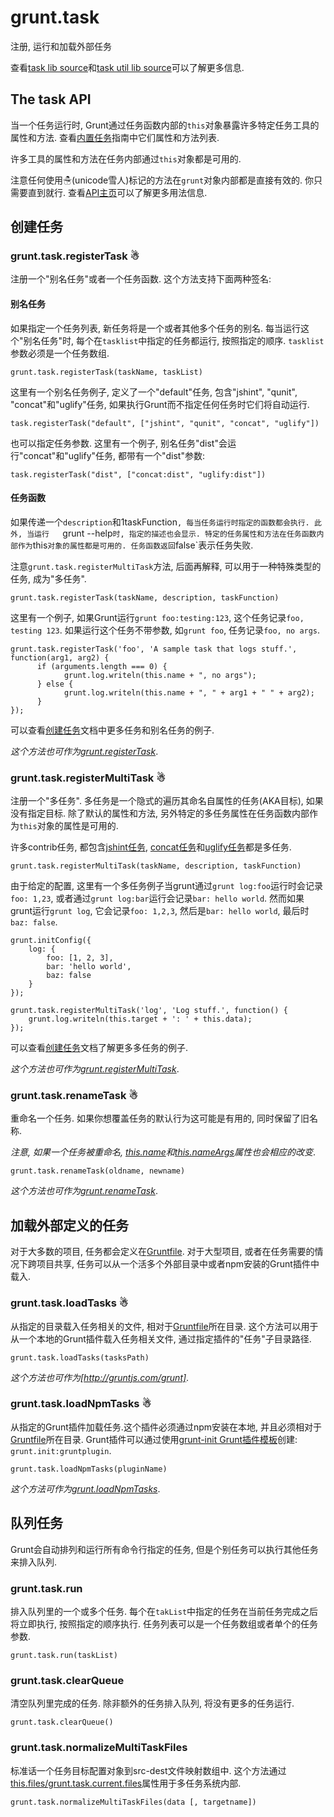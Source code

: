 # grunt.task

注册, 运行和加载外部任务

查看[task lib source](https://github.com/gruntjs/grunt/blob/master/lib/grunt/task.js)和[task util lib source](https://github.com/gruntjs/grunt/blob/master/lib/util/task.js)可以了解更多信息.

## The task API

当一个任务运行时, Grunt通过任务函数内部的`this`对象暴露许多特定任务工具的属性和方法. 查看[内置任务](http://gruntjs.com/inside-tasks/)指南中它们属性和方法列表.

许多工具的属性和方法在任务内部通过`this`对象都是可用的.

注意任何使用☃(unicode雪人)标记的方法在`grunt`对象内部都是直接有效的. 你只需要直到就行. 查看[API主页](http://gruntjs.com/grunt)可以了解更多用法信息.

## 创建任务

### grunt.task.registerTask ☃

注册一个"别名任务"或者一个任务函数. 这个方法支持下面两种签名:

#### 别名任务

如果指定一个任务列表, 新任务将是一个或者其他多个任务的别名. 每当运行这个"别名任务"时, 每个在`tasklist`中指定的任务都运行, 按照指定的顺序. `tasklist`参数必须是一个任务数组.

	grunt.task.registerTask(taskName, taskList)

这里有一个别名任务例子, 定义了一个"default"任务, 包含"jshint", "qunit", "concat"和"uglify"任务, 如果执行Grunt而不指定任何任务时它们将自动运行.

	task.registerTask("default", ["jshint", "qunit", "concat", "uglify"])

也可以指定任务参数. 这里有一个例子, 别名任务"dist"会运行"concat"和"uglify"任务, 都带有一个"dist"参数:

	task.registerTask("dist", ["concat:dist", "uglify:dist"])

#### 任务函数

如果传递一个`description`和1taskFunction`, 每当任务运行时指定的函数都会执行. 此外, 当运行	`grunt --help`时, 指定的描述也会显示. 特定的任务属性和方法在任务函数内部作为`this`对象的属性都是可用的. 任务函数返回`false`表示任务失败.

注意`grunt.task.registerMultiTask`方法, 后面再解释, 可以用于一种特殊类型的任务, 成为"多任务".

	grunt.task.registerTask(taskName, description, taskFunction)

这里有一个例子, 如果Grunt运行`grunt foo:testing:123`, 这个任务记录`foo, testing 123`. 如果运行这个任务不带参数, 如`grunt foo`, 任务记录`foo, no args`.

	grunt.task.registerTask('foo', 'A sample task that logs stuff.', function(arg1, arg2) {
		  if (arguments.length === 0) {
				grunt.log.writeln(this.name + ", no args");
		  } else {
				grunt.log.writeln(this.name + ", " + arg1 + " " + arg2);
		  }
	});

可以查看[创建任务](http://gruntjs.com/creating-tasks)文档中更多任务和别名任务的例子.

*这个方法也可作为[grunt.registerTask](http://gruntjs.com/grunt)*.

### grunt.task.registerMultiTask ☃

注册一个"多任务". 多任务是一个隐式的遍历其命名自属性的任务(AKA目标), 如果没有指定目标. 除了默认的属性和方法, 另外特定的多任务属性在任务函数内部作为`this`对象的属性是可用的.

许多contrib任务, 都包含[jshint任务](https://github.com/gruntjs/grunt-contrib-jshint), [concat任务](https://github.com/gruntjs/grunt-contrib-concat)和[uglify任务](https://github.com/gruntjs/grunt-contrib-uglify)都是多任务.

	grunt.task.registerMultiTask(taskName, description, taskFunction)

由于给定的配置, 这里有一个多任务例子当grunt通过`grunt log:foo`运行时会记录`foo: 1,23`, 或者通过`grunt log:bar`运行会记录`bar: hello world`. 然而如果grunt运行`grunt log`, 它会记录`foo: 1,2,3`, 然后是`bar: hello world`, 最后时`baz: false`.

	grunt.initConfig({
		log: {
			foo: [1, 2, 3],
			bar: 'hello world',
			baz: false
		}
	});

	grunt.task.registerMultiTask('log', 'Log stuff.', function() {
		grunt.log.writeln(this.target + ': ' + this.data);
	});
可以查看[创建任务](http://gruntjs.com/creating-tasks)文档了解更多多任务的例子.

*这个方法也可作为[grunt.registerMultiTask](http://gruntjs.com/grunt)*.

### grunt.task.renameTask ☃

重命名一个任务. 如果你想覆盖任务的默认行为这可能是有用的, 同时保留了旧名称.

*注意, 如果一个任务被重命名, [this.name](http://gruntjs.com/inside-tasks#this.name)和[this.nameArgs](http://gruntjs.com/inside-tasks#this.nameargs)属性也会相应的改变*.
	
	grunt.task.renameTask(oldname, newname)

*这个方法也可作为[grunt.renameTask](http://gruntjs.com/grunt)*.

## 加载外部定义的任务

对于大多数的项目, 任务都会定义在[Gruntfile](http://gruntjs.com/getting-started). 对于大型项目, 或者在任务需要的情况下跨项目共享, 任务可以从一个活多个外部目录中或者npm安装的Grunt插件中载入.

### grunt.task.loadTasks ☃

从指定的目录载入任务相关的文件, 相对于[Gruntfile](http://gruntjs.com/getting-started)所在目录. 这个方法可以用于从一个本地的Grunt插件载入任务相关文件, 通过指定插件的"任务"子目录路径.

	grunt.task.loadTasks(tasksPath)

*这个方法也可作为[http://gruntjs.com/grunt]*.

### grunt.task.loadNpmTasks ☃

从指定的Grunt插件加载任务.这个插件必须通过npm安装在本地, 并且必须相对于[Gruntfile](http://gruntjs.com/getting-started)所在目录. Grunt插件可以通过使用[grunt-init Grunt插件模板](https://github.com/gruntjs/grunt-init)创建: `grunt.init:gruntplugin`.

	grunt.task.loadNpmTasks(pluginName)

*这个方法可作为[grunt.loadNpmTasks](http://gruntjs.com/grunt)*.

## 队列任务

Grunt会自动排列和运行所有命令行指定的任务, 但是个别任务可以执行其他任务来排入队列.

### grunt.task.run

排入队列里的一个或多个任务. 每个在`takList`中指定的任务在当前任务完成之后将立即执行, 按照指定的顺序执行. 任务列表可以是一个任务数组或者单个的任务参数.

	grunt.task.run(taskList)

### grunt.task.clearQueue

清空队列里完成的任务. 除非额外的任务排入队列, 将没有更多的任务运行.

	grunt.task.clearQueue()

### grunt.task.normalizeMultiTaskFiles

标准话一个任务目标配置对象到src-dest文件映射数组中. 这个方法通过[this.files/grunt.task.current.files](http://gruntjs.com/grunt.task#wiki-this-files)属性用于多任务系统内部.

	grunt.task.normalizeMultiTaskFiles(data [, targetname])